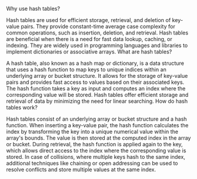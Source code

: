 Why use hash tables?

Hash tables are used for efficient storage, retrieval, and deletion of key-value pairs.
They provide constant-time average case complexity for common operations, such as insertion, deletion, and retrieval.
Hash tables are beneficial when there is a need for fast data lookup, caching, or indexing.
They are widely used in programming languages and libraries to implement dictionaries or associative arrays.
What are hash tables?

A hash table, also known as a hash map or dictionary, is a data structure that uses a hash function to map keys to unique indices within an underlying array or bucket structure.
It allows for the storage of key-value pairs and provides fast access to values based on their associated keys.
The hash function takes a key as input and computes an index where the corresponding value will be stored.
Hash tables offer efficient storage and retrieval of data by minimizing the need for linear searching.
How do hash tables work?

Hash tables consist of an underlying array or bucket structure and a hash function.
When inserting a key-value pair, the hash function calculates the index by transforming the key into a unique numerical value within the array's bounds.
The value is then stored at the computed index in the array or bucket.
During retrieval, the hash function is applied again to the key, which allows direct access to the index where the corresponding value is stored.
In case of collisions, where multiple keys hash to the same index, additional techniques like chaining or open addressing can be used to resolve conflicts and store multiple values at the same index.